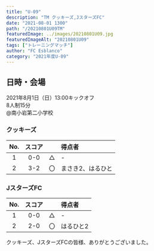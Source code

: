 ```yaml
---
title: "U-09"
description: "TM クッキーズ,JスターズFC"
date: "2021-08-01 1300"
path: "/20210801U09TM"
featuredImage: ../images/20210801U09.jpg
featuredImageAlt: "20210801U09"
tags: ["トレーニングマッチ"]
author: "FC Esblanco"
category: "2021年度U-09"
---
```


## 日時・会場

2021年8月1日（日）13:00キックオフ<br>
8人制15分<br>
@南小岩第二小学校

### クッキーズ

| No.| スコア |   | 得点者  |
|:--:|:------:|:-:|:--------|
| 1  | 0-0 | △ |-|
| 2  | 3-2 | 〇 |まさき2、はるひと|

<script src="https://adm.shinobi.jp/s/f9835040bccb6582c56df68b8f5ecca7"></script>

### JスターズFC

| No.| スコア |   | 得点者  |
|:--:|:------:|:-:|:--------|
| 1  | 0-0 | △ |-|
| 2  | 2-0 | 〇 |はるひと2|

クッキーズ、JスターズFCの皆様、ありがとうございました。
